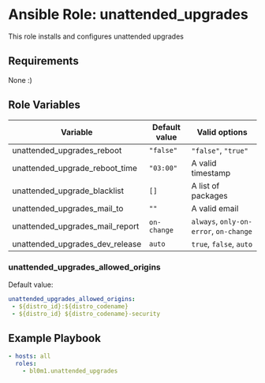 # Ansible Role: unattended_upgrades

This role installs and configures unattended upgrades

## Requirements

None :)

## Role Variables

| Variable    | Default value | Valid options |
| ----------- | ------------- | ------------- |
| unattended_upgrades_reboot      | `"false"`       | `"false"`, `"true"`        |
| unattended_upgrade_reboot_time      | `"03:00"`       | A valid timestamp   |
| unattended_upgrade_blacklist      | `[]`       | A list of packages   |
| unattended_upgrades_mail_to     | `""`       | A valid email   |
| unattended_upgrades_mail_report | `on-change` |  `always`,  `only-on-error`,  `on-change`
| unattended_upgrades_dev_release | `auto` | `true`, `false`, `auto` |

### unattended_upgrades_allowed_origins

Default value:
```yaml
unattended_upgrades_allowed_origins:
 - ${distro_id}:${distro_codename}
 - ${distro_id} ${distro_codename}-security
```

## Example Playbook

```yaml
- hosts: all
  roles:
    - bl0m1.unattended_upgrades
```

